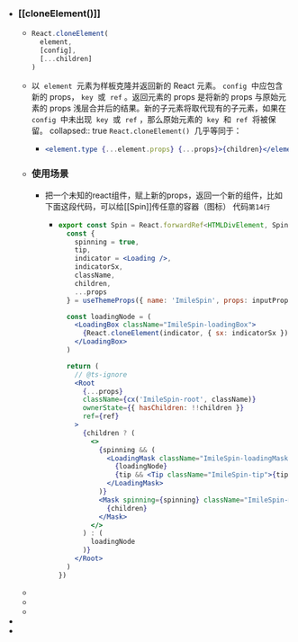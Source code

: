- ###  [[cloneElement()]]
	- ```jsx
	  React.cloneElement(
	    element,
	    [config],
	    [...children]
	  )
	  ```
	- 以  `element`  元素为样板克隆并返回新的 React 元素。 `config`  中应包含新的 props， `key`  或  `ref` 。返回元素的 props 是将新的 props 与原始元素的 props 浅层合并后的结果。新的子元素将取代现有的子元素，如果在  `config`  中未出现  `key`  或  `ref` ，那么原始元素的  `key`  和  `ref`  将被保留。
	  collapsed:: true
	  `React.cloneElement()`  几乎等同于：
		- ```jsx
		  <element.type {...element.props} {...props}>{children}</element.type>
		  ```
	- ### 使用场景
		- 把一个未知的react组件，赋上新的props，返回一个新的组件，比如下面这段代码，可以给[[Spin]]传任意的容器（图标）
		  代码`第14行`
			- ```jsx
			  export const Spin = React.forwardRef<HTMLDivElement, SpinProps>((inputProps, ref) => {
			    const {
			      spinning = true,
			      tip,
			      indicator = <Loading />,
			      indicatorSx,
			      className,
			      children,
			      ...props
			    } = useThemeProps({ name: 'ImileSpin', props: inputProps })
			  
			    const loadingNode = (
			      <LoadingBox className="ImileSpin-loadingBox">
			        {React.cloneElement(indicator, { sx: indicatorSx })}
			      </LoadingBox>
			    )
			  
			    return (
			      // @ts-ignore
			      <Root
			        {...props}
			        className={cx('ImileSpin-root', className)}
			        ownerState={{ hasChildren: !!children }}
			        ref={ref}
			      >
			        {children ? (
			          <>
			            {spinning && (
			              <LoadingMask className="ImileSpin-loadingMask">
			                {loadingNode}
			                {tip && <Tip className="ImileSpin-tip">{tip}</Tip>}
			              </LoadingMask>
			            )}
			            <Mask spinning={spinning} className="ImileSpin-mask">
			              {children}
			            </Mask>
			          </>
			        ) : (
			          loadingNode
			        )}
			      </Root>
			    )
			  })
			  ```
	-
	-
	-
-
-